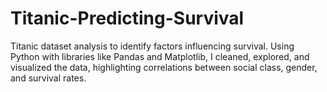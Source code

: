 # Titanic-Predicting-Survival
Titanic dataset analysis to identify factors influencing survival. Using Python with libraries like Pandas and Matplotlib, I cleaned, explored, and visualized the data, highlighting correlations between social class, gender, and survival rates.
